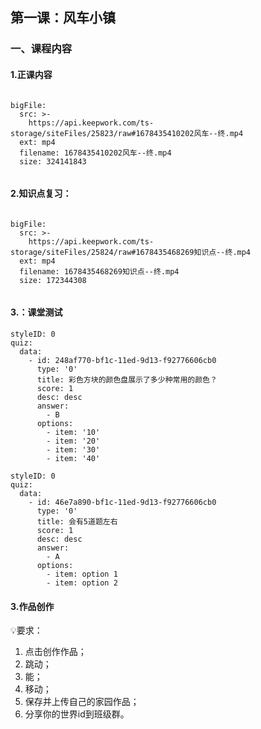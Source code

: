 

<script>  window.global.courseIdentity = 'papa_planet-8' </script>
<script src="https://qiniu-public.keepwork.com/videoProcessEvent.js"></script>

## 第一课：风车小镇



### 一、课程内容


#### 1.正课内容

```@BigFile

bigFile:
  src: >-
    https://api.keepwork.com/ts-storage/siteFiles/25823/raw#1678435410202风车--终.mp4
  ext: mp4
  filename: 1678435410202风车--终.mp4
  size: 324141843
          
```





#### 2.知识点复习：

```@BigFile

bigFile:
  src: >-
    https://api.keepwork.com/ts-storage/siteFiles/25824/raw#1678435468269知识点--终.mp4
  ext: mp4
  filename: 1678435468269知识点--终.mp4
  size: 172344308
          
```

#### 3.：课堂测试

```@Quiz
styleID: 0
quiz:
  data:
    - id: 248af770-bf1c-11ed-9d13-f92776606cb0
      type: '0'
      title: 彩色方块的颜色盘展示了多少种常用的颜色？
      score: 1
      desc: desc
      answer:
        - B
      options:
        - item: '10'
        - item: '20'
        - item: '30'
        - item: '40'

```


```@Quiz
styleID: 0
quiz:
  data:
    - id: 46e7a890-bf1c-11ed-9d13-f92776606cb0
      type: '0'
      title: 会有5道题左右
      score: 1
      desc: desc
      answer:
        - A
      options:
        - item: option 1
        - item: option 2

```

#### 3.作品创作

  
💡要求：
1. 点击创作作品；
2. 跳动；
3. 能；
4. 移动；
5. 保存并上传自己的家园作品；
6. 分享你的世界id到班级群。